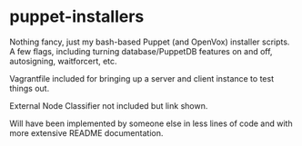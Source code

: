 # puppet-installers

Nothing fancy, just my bash-based Puppet (and OpenVox) installer scripts.  A few flags, including turning database/PuppetDB features on and off, autosigning, waitforcert, etc.

Vagrantfile included for bringing up a server and client instance to test things out.

External Node Classifier not included but link shown.

Will have been implemented by someone else in less lines of code and with more extensive README documentation.

